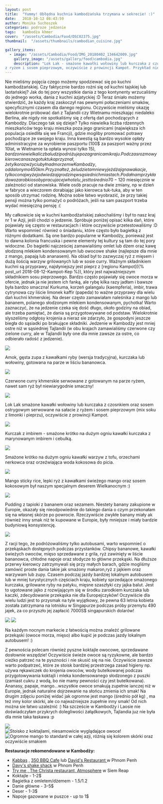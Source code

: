 ```yaml
---
layout: post
title:  "Yummy! Obłędna kuchnia kambodżańska trzymana w sekrecie! :)"
date:   2018-10-12 08:43:59
author: Monika Suchoszek
categories: podroze jedzenie
tags:	kambodża khmer
cover:  "/assets/Cambodia/Food/DSC02375.jpg"
thumbnail:  "/assets/thumbnails/cambodian_cuisine.jpg"

gallery_items:
  - image: "/assets/Cambodia/Food/IMG_20180402_134642009.jpg"
    gallery_image: "/assets/gallery/food)cambodia.jpg"
    description: "Lok Lak - smażone kawałki wołowiny lub kurczaka z czosnkiem oraz sosem ostrygowym serwowane na sałacie 
z ryżem i sosem pieprzowym, oczywiście z prowincji Kampot. Przykład niesamowitej kuchni kambodżańskiej!"
---
```


Nie mieliśmy pojęcia czego możemy spodziewać się po kuchni kambodżańskiej. Czy faktycznie bardzo rożni się od kuchni tajskiej
lub laotańskiej? Jak do tej pory wszystkie dania z tego kontynenty wrzucaliśmy do jednego worka, dania z kuchni azjatyckiej :D 
Teraz śmiało możemy stwierdzić, że każdy kraj zaskoczył nas pewnymi połaczeniami smaków, specyficznymi czasem dla danego regionu.
Oczywiście mieliśmy okazję wielokrotnie próbować dań z Tajlandii czy Wietnamu mieszkając niedaleko Berlina, ale nigdy nie 
spotkaliśmy się z ofertą dań pochodzących z Kambodży. Dlaczego tak się dzieje? Tylko niewielka liczba rdzennych
mieszkańców tego kraju mieszka poza jego granicami (największa ich populacja osiedliła się we Francji), gdzie mogliby 
promować potrawy pochodzące ze swojego kraju. Inna kwestią są bardzo wysokie opłaty administracyjne za wyrobienie paszportu
(100$ za paszport ważny przez 10lat, w Wietnamie ta opłata wynosi tylko 15$), bardzo niewielka liczba ludzi podróżuje poza
granicami kraju. Podczas rozmowy kierowca naszego tuktuka przyznał, że tylko raz w życiu był nad morzem w Kambodży, oddalonym o 450km.
Przyznał też, że ludzie tam nie wyjeżdżają na wakacje, tylko co najwyżej odwiedzają rodzinę w sąsiednich miastach. Podał nam 
przykładowo zarobki osoby pracujacej w hotelu, jest to średnio 70-120$ miesięcznie w zależności od stanowiska. Wiele osób pracuje
na dwie zmiany, np w dzień w fabryce a wieczorem dorabiając jako kierowca tuk-tuka, aby w ten sposób utrzymać rodzinę. Można 
sobie łatwo wyobrazić, że przy takiej pensji można tylko pomażyć o podróżach, jeśli na sam paszport trzeba wydać miesięczną pensję :(

My całkowicie się w kuchni kambodżańskiej zakochaliśmy i był to nasz kraj nr 1 w Azji, jeśli chodzi o jedzenie. Spróbuje poniżej opisać
kilka dań, które pojawiały się często w restauracjach i które oczywiście przetestowaliśmy :D Warto wspomnieć również o śniadaniu, które
często było bagietką z różnymi dodatkami. Są one bardzo popularne w Kambodży, ponieważ jest to dawna kolonia francuska i pewne elementy
tej kultury są tam do tej pory widoczne. Do bagietki najcześciej zamawialiśmy omlet lub dżem oraz kawę słodzoną mlekiem kondensowanym
lub owocowe shake (najlepsze dla mnie z mango, papają lub ananasem). Na obiad był to zazwyczaj ryż z mięsem i dużą ilością warzyw
grilowanych lub w sosie curry. Ważnym składnikiem kuchni są przyprawy, najsłyniejszy jest pieprz z 
[regionu Kampot]({% post_url  2018-08-12-Kampot-Kep %}), który jest najważniejszym składnikiem sosu pieprzowego. Bardzo
często pojawiały się owoce morza w ofercie, jednak ja nie jestem ich fanką, ale rybę kilka razy jadłam i bawsze była bardzo smaczna!
Kurkuma, korzeń galangalu (kaempferia), imbir, trawa cytrynowa czy liście limonek kaffir (papeda) to ważne przyprawy dla wielu dań
kuchni khmerskiej. Na deser często zamawiałam naleśnika z mango lub bananem, polanego słodzonym mlekiem kondensowanym, pychotka!
Warto zaznaczyć, że na jedzenie czeka się dość długo, około godziny na obiad, ale trzeba pamiętać, że dania są przygotowywane od 
podstaw. Wielokrotnie slyszeliśmy odgłosy krojenia a nieraz sie zdarzyło, że gospodyni jeszcze biegła do sąsiadki po brakujące składniki.
Jedzenie w Kambodży jest mniej ostre niż w sąsiedniej Tajlandii (w obu krajach zamawialiśmy czerwone czy zielone curry, ale w Tajlandii
były one dla mnie zawsze za ostre, co odbierało radość z jedzenie).

<img src="/assets/Cambodia/Food/IMG_20180403_192051672.jpg" />
<p class="caption">Amok, gęsta zupa z kawałkami ryby (wersja tradycyjna), kurczaka lub wołowiny, gotowana na parze w liściu bananowca.</p>
<img src="/assets/Cambodia/Food/IMG_20180403_192044491.jpg" />
<p class="caption">Czerwone curry khmerskie serwowane z gotowanym na parze ryżem, nawet sam ryż był niewiarygodnie smaczny! </p>
<img src="/assets/Cambodia/Food/IMG_20180402_134642009.jpg" />
<p class="caption">Lok Lak smażone kawałki wołowiny lub kurczaka z czosnkiem oraz sosem ostrygowym serwowane na sałacie 
z ryżem i sosem pieprzowym (mix soku z limonki i pieprzu), oczywiście z prowincji Kampot.</p>
<img src="/assets/Cambodia/Food/IMG_20180404_195225279.jpg" />
<p class="caption">Kurczak z imbirem - smażone krótko na dużym ogniu kawałki kurczaka z marynowanym imbirem i cebulką.</p>
<img src="/assets/Cambodia/Food/IMG_20180329_115109104.jpg" />
<p class="caption">Smażone krótko na dużym ogniu kawałki warzyw z tofu, orzechami nerkowca oraz orzeźwiająca woda kokosowa do picia.</p>
<img src="/assets/Cambodia/Food/IMG_20180401_175248605.jpg" />
<p class="caption">Mango sticky rice, lepki ryż z kawałkami świeżego mango oraz sosem kokosowym był naszym specjalnym deserem Wielkanocnym :)</p>
<img src="/assets/Cambodia/Food/IMG_20180401_173055730.jpg" />
<p class="caption">Pudding z tapioki z bananem oraz sezamem. Niestety banany zakupione w Europie, okazały się nieodpowiednie do takiego dania o 
czym przekonałam się na własnej skórze po powrocie. Rzeczywiście zwykłe banany miały ak również inny smak niż te kupowane w Europie, były mniejsze
i miały bardzie budyniową konsystencję.</p>
<img src="/assets/Cambodia/Food/IMG_20180406_160644123_01.jpg" />

Z racji tego, że podróżowaliśmy tylko autobusami, warto wspomnieć o przekąskach dostępnych podczas przystanków. 
Chipsy bananowe, kawałki świeżych owoców, mięso sprzedawane z grila, ryż zawinięty w liście bananowca, chłodne napoje oraz słodycze to główne 
przekąski. Na dłuższe przerwy kierowcy zatrzymywali się przy małych barach, gdzie mogliśmy zamówić proste dania takie jak smażony makaron,ryż
z jajkiem oraz warzywam lub zupy. Czasem podczaj jazdy bardziej lokalnym autobusem lub w mniej turystycznych częściach kraju, kobiety sprzedające 
smażonego kurczaka, grilowane ryby na patyku, mięsne szaszłyki czy jajka balut. Jest to ugotowane jajko z rozwijającym się w środku zarodkiem 
kurczaka lub kaczki, zdecydowanie przekąska nie dla Europejczyków! Oczywiście dla wielu ludzi jest to przysmak na tyle wyjątkowy, że pewna 63 letnia
kobieta została zatrzymana na lotnisku w Singapurze podczas próby przemytu 490 jajek, za co przyszło jej <a href="https://www.straitstimes.com/singapore/courts-crime/63-year-old-woman-fined-7000-for-attempting-to-smuggle-490-balut-duck-eggs"> 
</a> zapłacić 7000S$ singapurskich dolarów!

<img src="/assets/Cambodia/Food/IMG_20180411_120756088_HDR.jpg" />
<img src="/assets/Cambodia/Food/IMG_20180417_192700940.jpg">
<p class="caption">Na każdym nocnym markecie z łatwością można znależć grilowane przekąski (owoce morza, mięso) albo kupić je podczas jazdy lokalnym autobusem! :)</p>

Z pewnościa polecam również pyszne koktajle owocowe, sprzedawane dosłownie wszędzie! Oczywiście świeże owoce są ryzykowne, ale bardzo cieżko patrzeć na te pyszności
i nie skusić się na nie. Oczywiście zawsze warto podpatrzeć, które ze stoisk bardziej przestrzega zasad higieny np. używa rękawiczek do krojenia owoców, wody butelkowanej podczas
przygotowywania koktajli i mleka kondensowanego słodzonego z puszki (zamiast cukru z wodą, bo nie mamy pewności czy jest butelkowana). Ananasy, papaje, mango...wszystkie
owoce smakują zupełnie ianczej niż w Europie, jednak naturalne dojrzewanie na słońcu zmienia ich smak! Na drugim zdjęciu poniżej widać jak ogromne jest mango (średnio pół kg)
, ma też inny kolor skórki, ale co najważniejsze zupełnie inny smak! Od nich można sie łatwo uzależnić :) Na szczeście w Kambodży i Laosie nie doświadczyłam przykrych 
dolegliwości żałądkowych, Tajlandia juz nie była dla mnie taka łaskawa :p

<img src="/assets/Cambodia/Food/DSC02375.jpg">

<div class="row">
  <img src="/assets/Cambodia/Food/IMG_20180405_184320713.jpg" class="column-50" alt="Stoisko z koktajlami, niesamowicie wyglądające owoce!" />
  <img src="/assets/Cambodia/Food/IMG_20180427_065638522_01.jpg" class="column-50" alt="Ogromne mango to standard w całej azji, różnią się kolorem skórki oraz oczywiście smakiem" />
</div>


__Restauracje rekomendowane w Kambodży:__
  * <a href="https://www.tripadvisor.com/Restaurant_Review-g293940-d2372913-Reviews-Kabbas_Restaurant-Phnom_Penh.html">Kabbas</a> , <a href="https://www.tripadvisor.com/Restaurant_Review-g293940-d10226831-Reviews-350_BBQ_Cafe-Phnom_Penh.html">350 BBQ Cafe</a> lub <a href="https://www.tripadvisor.com/Restaurant_Review-g293940-d3454214-Reviews-David_s_Restaurant_Handmade_Noodles-Phnom_Penh.html">David's Restaurant </a>w Phnom Penh
  * <a href="https://www.tripadvisor.com/Restaurant_Review-g293940-d8568725-Reviews-Davy_s_Shake_Shack-Phnom_Penh.html">Davy's shake shack</a> w Phnom Penh
  * <a href="https://www.tripadvisor.com/Restaurant_Review-g297390-d10069292-Reviews-Try_Me-Siem_Reap_Siem_Reap_Province.html">Try me , </a><a href="https://www.tripadvisor.com/Restaurant_Review-g297390-d11880648-Reviews-The_Christa_Restaurant_Bar-Siem_Reap_Siem_Reap_Province.html">The Christa restaurant, </a><a href="https://www.tripadvisor.com/Restaurant_Review-g297390-d10128349-Reviews-Atmosphere_Siem_Reap-Siem_Reap_Siem_Reap_Province.html">Atmosphere</a> w Siem Reap
  * Koktajle - 1-2$
  * Bagietka z omletem/dżemem - 1.5$/1.2$
  * Danie główne - 3-5$
  * Deser - 1-3$
  * Napoje gazowane w puszce - up to 1$
